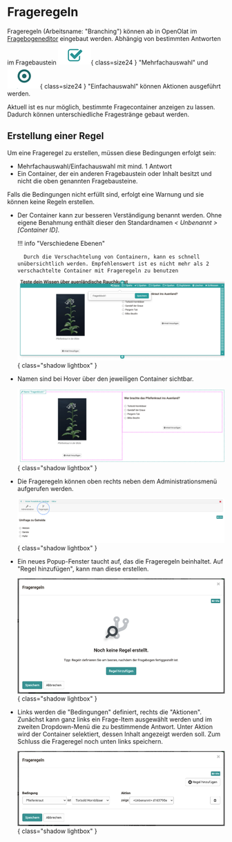# Frageregeln

Frageregeln (Arbeitsname: "Branching") können ab in OpenOlat im [Fragebogeneditor](../learningresources/Form_editor_Questionnaire_editor.de.md) eingebaut werden. Abhängig von bestimmten Antworten im Fragebaustein ![Icon Checkmark](assets/image2021-5-5_9-32-45.png){ class=size24 } "Mehrfachauswahl" und ![Icon Circle](assets/image2021-5-5_9-31-51.png){ class=size24 } "Einfachauswahl" können Aktionen ausgeführt werden.

Aktuell ist es nur möglich, bestimmte Fragecontainer anzeigen zu lassen. Dadurch können unterschiedliche Fragestränge gebaut werden.

## Erstellung einer Regel

Um eine Frageregel zu erstellen, müssen diese Bedingungen erfolgt sein:

* Mehrfachauswahl/Einfachauswahl mit mind. 1 Antwort
* Ein Container, der ein anderen Fragebaustein oder Inhalt besitzt und nicht die oben genannten Fragebausteine.

Falls die Bedingungen nicht erfüllt sind, erfolgt eine Warnung und sie können keine Regeln erstellen.

* Der Container kann zur besseren Verständigung benannt werden. Ohne eigene Benahmung enthält dieser den Standardnamen _< Unbenannt >[Container ID]_.

    !!! info "Verschiedene Ebenen"

        Durch die Verschachtelung von Containern, kann es schnell unübersichtlich werden. Empfehlenswert ist es nicht mehr als 2 verschachtelte Container mit Frageregeln zu benutzen

    ![Container benennen](assets/image2021-5-19_14-16-38.png){ class="shadow lightbox" }

* Namen sind bei Hover über den jeweiligen Container sichtbar.

    ![Container Name](assets/image2021-5-19_14-27-15.png){ class="shadow lightbox" }

* Die Frageregeln können oben rechts neben dem Administrationsmenü aufgerufen werden.

    ![Frageregeln aufrufen](assets/Fragebogen-icon.png){ class="shadow lightbox" }

* Ein neues Popup-Fenster taucht auf, das die Frageregeln beinhaltet. Auf "Regel hinzufügen", kann man diese erstellen.

    ![Dialog zu Erstellung von Frageregeln](assets/image2021-5-6_8-50-14.png){ class="shadow lightbox" }

* Links werden die "Bedingungen" definiert, rechts die "Aktionen". Zunächst kann ganz links ein Frage-Item ausgewählt werden und im zweiten Dropdown-Menü die zu bestimmende Antwort. Unter Aktion wird der Container selektiert, dessen Inhalt angezeigt werden soll. Zum Schluss die Frageregel noch unten links speichern.

    ![Frageregel Editor](assets/image2021-5-6_8-55-31.png){ class="shadow lightbox" }
